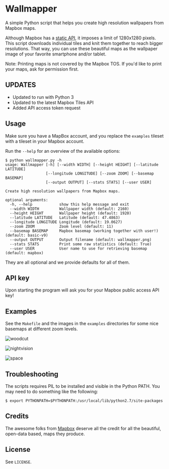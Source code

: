 # Wallmapper

A simple Python script that helps you create high resolution wallpapers from Mapbox maps.

Although Mapbox has a [static API](https://www.mapbox.com/developers/api/#Static.API),
it imposes a limit of 1280x1280 pixels.
This script downloads individual tiles and knit them together to reach bigger resolutions.
That way, you can use these beautiful maps as the wallpaper image of your favorite smartphone and/or tablet.

Note: Printing maps is not covered by the Mapbox TOS. If you'd like to print your maps, ask for permission first.

## UPDATES

* Updated to run with Python 3
* Updated to the latest Mapbox Tiles API
* Added API access token request

## Usage

Make sure you have a MapBox account, and you replace the `examples` tileset with a tileset in your Mapbox account.

Run the `--help` for an overview of the available options:

```
$ python wallmapper.py -h
usage: Wallmapper [-h] [--width WIDTH] [--height HEIGHT] [--latitude LATITUDE]
                  [--longitude LONGITUDE] [--zoom ZOOM] [--basemap BASEMAP]
                  [--output OUTPUT] [--stats STATS] [--user USER]

Create high resolution wallpapers from Mapbox maps.

optional arguments:
  -h, --help            show this help message and exit
  --width WIDTH         Wallpaper width (default: 2160)
  --height HEIGHT       Wallpaper height (default: 1920)
  --latitude LATITUDE   Latitude (default: 47.4863)
  --longitude LONGITUDE Longitude (default: 19.0627)
  --zoom ZOOM           Zoom level (default: 11)
  --basemap BASEMAP     Mapbox basemap (working together with user!) (default: basic-v9)
  --output OUTPUT       Output filename (default: wallmapper.png)
  --stats STATS         Print some raw statistics (default: True)
  --user USER           User name to use for retrieving basemap (default: mapbox)
```

They are all optional and we provide defaults for all of them.

## API key

Upon starting the program will ask you for your Mapbox public access API key!

## Examples

See the `Makefile` and the images in the `examples` directories for some nice basemaps at different zoom levels.

![woodcut](https://raw.github.com/zugaldia/wallmapper/master/examples/eleanor-woodcut-18.png)

![nightvision](https://raw.github.com/zugaldia/wallmapper/master/examples/dc-nightvision-16.png)

![space](https://raw.github.com/zugaldia/wallmapper/raw/master/examples/dc-nightvision-16.png)

## Troubleshooting

The scripts requires PIL to be installed and visible in the Python PATH. You may need to do something like the following:

```
$ export PYTHONPATH=$PYTHONPATH:/usr/local/lib/python2.7/site-packages
```

## Credits

The awesome folks from [Mapbox](http://www.mapbox.com) deserve all the credit for all the beautiful, open-data based, maps they produce.

## License

See `LICENSE`.
